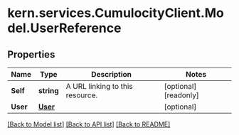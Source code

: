 
# kern.services.CumulocityClient.Model.UserReference

## Properties

Name | Type | Description | Notes
------------ | ------------- | ------------- | -------------
**Self** | **string** | A URL linking to this resource. | [optional] [readonly] 
**User** | [**User**](User.md) |  | [optional] 

[[Back to Model list]](../README.md#documentation-for-models)
[[Back to API list]](../README.md#documentation-for-api-endpoints)
[[Back to README]](../README.md)

